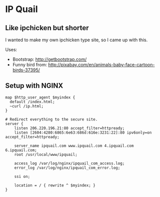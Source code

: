 # IP Quail #

## Like ipchicken but shorter ##

I wanted to make my own ipchicken type site, so I came up with this.

Uses:

*	Bootstrap: http://getbootstrap.com/
*	Funny bird from: http://pixabay.com/en/animals-baby-face-cartoon-birds-37395/

## Setup with NGINX ##


```
map $http_user_agent $myindex {
  default /index.html;
  ~curl /ip.html;
}

# Redirect everything to the secure site.
server {
	listen 206.220.196.21:80 accept_filter=httpready;
	listen [2604:4280:6865:6e63:686d:616e:3231:22]:80 ipv6only=on accept_filter=httpready;

	server_name ipquail.com www.ipquail.com 4.ipquail.com 6.ipquail.com;
	root /usr/local/www/ipquail;

	access_log /var/log/nginx/ipquail_com_access.log;
	error_log /var/log/nginx/ipquail_com_error.log;

	ssi on;

	location = / { rewrite ^ $myindex; }
}

```
